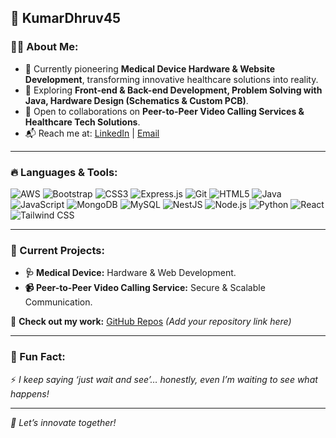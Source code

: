 ## 🚀 KumarDhruv45  

### 👨‍💻 About Me:
- 🔧 Currently pioneering **Medical Device Hardware & Website Development**, transforming innovative healthcare solutions into reality.
- 🌱 Exploring **Front-end & Back-end Development, Problem Solving with Java, Hardware Design (Schematics & Custom PCB)**.
- 🤝 Open to collaborations on **Peer-to-Peer Video Calling Services & Healthcare Tech Solutions**.
- 📬 Reach me at: [LinkedIn](https://www.linkedin.com/in/dhruv-kumar45/) | [Email](mailto:kumar.dhruv14890@gmail.com)

---

### 🔥 Languages & Tools:

![AWS](https://img.shields.io/badge/AWS-232F3E?style=for-the-badge&logo=amazon-aws&logoColor=white)
![Bootstrap](https://img.shields.io/badge/Bootstrap-563D7C?style=for-the-badge&logo=bootstrap&logoColor=white)
![CSS3](https://img.shields.io/badge/CSS3-1572B6?style=for-the-badge&logo=css3&logoColor=white)
![Express.js](https://img.shields.io/badge/Express.js-404D59?style=for-the-badge)
![Git](https://img.shields.io/badge/Git-F05032?style=for-the-badge&logo=git&logoColor=white)
![HTML5](https://img.shields.io/badge/HTML5-E34F26?style=for-the-badge&logo=html5&logoColor=white)
![Java](https://img.shields.io/badge/Java-ED8B00?style=for-the-badge&logo=java&logoColor=white)
![JavaScript](https://img.shields.io/badge/JavaScript-F7DF1E?style=for-the-badge&logo=javascript&logoColor=black)
![MongoDB](https://img.shields.io/badge/MongoDB-4EA94B?style=for-the-badge&logo=mongodb&logoColor=white)
![MySQL](https://img.shields.io/badge/MySQL-4479A1?style=for-the-badge&logo=mysql&logoColor=white)
![NestJS](https://img.shields.io/badge/NestJS-E0234E?style=for-the-badge&logo=nestjs&logoColor=white)
![Node.js](https://img.shields.io/badge/Node.js-43853D?style=for-the-badge&logo=node.js&logoColor=white)
![Python](https://img.shields.io/badge/Python-3776AB?style=for-the-badge&logo=python&logoColor=white)
![React](https://img.shields.io/badge/React-61DAFB?style=for-the-badge&logo=react&logoColor=black)
![Tailwind CSS](https://img.shields.io/badge/TailwindCSS-38B2AC?style=for-the-badge&logo=tailwind-css&logoColor=white)

---

### 🚧 Current Projects:
- **🩺 Medical Device:** Hardware & Web Development.
- **📹 Peer-to-Peer Video Calling Service:** Secure & Scalable Communication.

📌 **Check out my work:** [GitHub Repos](#) *(Add your repository link here)*

---

### 🌟 Fun Fact:
⚡ _I keep saying ‘just wait and see’… honestly, even I’m waiting to see what happens!_

---

_🚀 Let’s innovate together!_


